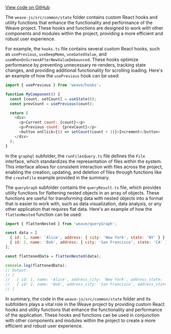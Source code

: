 [View code on GitHub](https://github.com/wandb/weave/.autodoc/docs/json/weave-js/src/common/state)

The `weave-js/src/common/state` folder contains custom React hooks and utility functions that enhance the functionality and performance of the Weave project. These hooks and functions are designed to work with other components and modules within the project, providing a more efficient and robust user experience.

For example, the `hooks.ts` file contains several custom React hooks, such as `usePrevious`, `useDeepMemo`, `useGatedValue`, and `useWhenOnScreenAfterNewValueDebounced`. These hooks optimize performance by preventing unnecessary re-renders, tracking state changes, and providing additional functionality for scrolling loading. Here's an example of how the `usePrevious` hook can be used:

```javascript
import { usePrevious } from 'weave/hooks';

function MyComponent() {
  const [count, setCount] = useState(0);
  const prevCount = usePrevious(count);

  return (
    <div>
      <p>Current count: {count}</p>
      <p>Previous count: {prevCount}</p>
      <button onClick={() => setCount(count + 1)}>Increment</button>
    </div>
  );
}
```

In the `graphql` subfolder, the `runFilesQuery.ts` file defines the `File` interface, which standardizes the representation of files within the system. This interface allows for consistent interaction with files across the project, enabling the creation, updating, and deletion of files through functions like the `createFile` example provided in the summary.

The `queryGraph` subfolder contains the `queryResult.ts` file, which provides utility functions for flattening nested objects in an array of objects. These functions are useful for transforming data with nested objects into a format that is easier to work with, such as data visualization, data analysis, or any other application that requires flat data. Here's an example of how the `flattenNested` function can be used:

```javascript
import { flattenNested } from 'weave/queryGraph';

const data = [
  { id: 1, name: 'Alice', address: { city: 'New York', state: 'NY' } },
  { id: 2, name: 'Bob', address: { city: 'San Francisco', state: 'CA' } },
];

const flattenedData = flattenNested(data);

console.log(flattenedData);
// Output:
// [
//   { id: 1, name: 'Alice', address_city: 'New York', address_state: 'NY' },
//   { id: 2, name: 'Bob', address_city: 'San Francisco', address_state: 'CA' },
// ]
```

In summary, the code in the `weave-js/src/common/state` folder and its subfolders plays a vital role in the Weave project by providing custom React hooks and utility functions that enhance the functionality and performance of the application. These hooks and functions can be used in conjunction with other components and modules within the project to create a more efficient and robust user experience.
